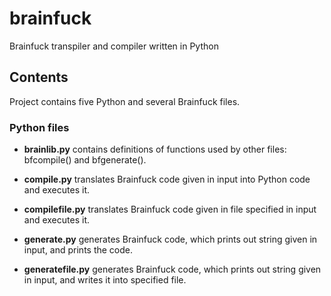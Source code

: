 # brainfuck
Brainfuck transpiler and compiler written in Python 

## Contents

Project contains five Python and several Brainfuck files.

### Python files

+ **brainlib.py** contains definitions of functions used by other files: bfcompile() and bfgenerate().

+ **compile.py** translates Brainfuck code given in input into Python code and executes it.

+ **compilefile.py** translates Brainfuck code given in file specified in input and executes it.

+ **generate.py** generates Brainfuck code, which prints out string given in input, and prints the code.

+ **generatefile.py** generates Brainfuck code, which prints out string given in input, and writes it into specified file.
